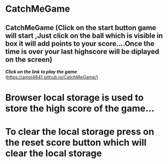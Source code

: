 # CatchMeGame
## CatchMeGame (Click on the start button game will start ,Just click on the ball which is visible in box it will add points to your score....Once the time is over your last highscore will be diplayed on the screen)
***Click on the link to play the game***
(https://amol4641.github.io/CatchMeGame/)
# Browser local storage is used to store the high score of the game...
# To clear the local storage press on the reset score button which will clear the local storage
